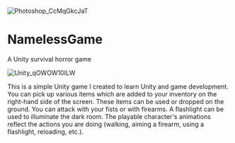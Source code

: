 ![Photoshop_CcMqGkcJaT](https://user-images.githubusercontent.com/58319472/181994459-c280da51-fbec-4e9f-88cb-b1e0200da0e9.png)

# NamelessGame
A Unity survival horror game

![Unity_qOWOW10ILW](https://user-images.githubusercontent.com/58319472/181994774-10e4a797-df6d-4dc0-95f6-4298687b2ec7.png)

This is a simple Unity game I created to learn Unity and game development. You can pick up various items which are added to your inventory on the right-hand side of the screen. These items can be used or dropped on the ground. You can attack with your fists or with firearms. A flashlight can be used to illuminate the dark room. The playable character's animations reflect the actions you are doing (walking, aiming a firearm, using a flashlight, reloading, etc.).
